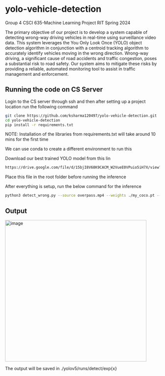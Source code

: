 # yolo-vehicle-detection
Group 4 CSCI 635-Machine Learning Project RIT Spring 2024

The primary objective of our project is to develop a system capable of detecting wrong-way driving vehicles in real-time using surveillance video data. This system leverages the You Only Look Once (YOLO) object detection algorithm in conjunction with a centroid tracking algorithm to accurately identify vehicles moving in the wrong direction. Wrong-way driving, a significant cause of road accidents and traffic congestion, poses a substantial risk to road safety. Our system aims to mitigate these risks by providing a reliable, automated monitoring tool to assist in traffic management and enforcement.


## Running the code on CS Server

Login to the CS server through ssh and then after setting up a project location run the following command

```bash
git clone https://github.com/ksharma120497/yolo-vehicle-detection.git
cd yolo-vehicle-detection
pip install -r requirements.txt
```

NOTE: Installation of the libraries from requirements.txt will take around 10 mins for the first time

We can use conda to create a different environment to run this

Download our best trained YOLO model from this lin
```bash
https://drive.google.com/file/d/15bjI8V68K9CACM_W2VueE0VPuio5iH7X/view?usp=share_link
```

Place this file in the root folder before running the inference


After everything is setup, run the below command for the inference

```bash
python3 detect_wrong.py --source overpass.mp4 --weights ./my_coco.pt --data ./my_coco.yaml
```
## Output

<img width="460" alt="image" src="https://github.com/user-attachments/assets/67bbba54-3c3a-4aec-a663-bdf25cf20055">


The output will be saved in ./yolov5/runs/detect/exp{x}





